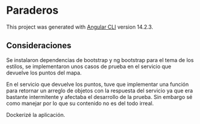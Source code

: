 # Paraderos

This project was generated with [Angular CLI](https://github.com/angular/angular-cli) version 14.2.3.

## Consideraciones

Se instalaron dependencias de bootstrap y ng bootstrap para el tema de los estilos, se implementaron unos casos de prueba en el servicio que devuelve los puntos del mapa.

En el servicio que devuelve los puntos, tuve que implementar una función para retornar un arreglo de objetos con la respuesta del servicio ya que era bastante intermitente y afectaba el desarrollo de la prueba. Sin embargo sé como manejar por lo que su contenido no es del todo irreal.

Dockerizé la aplicación.
